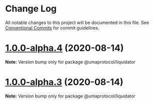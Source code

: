 # Change Log

All notable changes to this project will be documented in this file.
See [Conventional Commits](https://conventionalcommits.org) for commit guidelines.

# [1.0.0-alpha.4](https://github.com/UMAprotocol/protocol/compare/@umaprotocol/liquidator@1.0.0-alpha.3...@umaprotocol/liquidator@1.0.0-alpha.4) (2020-08-14)

**Note:** Version bump only for package @umaprotocol/liquidator

# [1.0.0-alpha.3](https://github.com/UMAprotocol/protocol/compare/@umaprotocol/liquidator@1.0.0-alpha.2...@umaprotocol/liquidator@1.0.0-alpha.3) (2020-08-14)

**Note:** Version bump only for package @umaprotocol/liquidator
